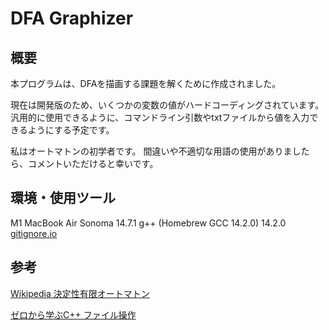 # DFA Graphizer

## 概要

本プログラムは、DFAを描画する課題を解くために作成されました。

現在は開発版のため、いくつかの変数の値がハードコーディングされています。
汎用的に使用できるように、コマンドライン引数やtxtファイルから値を入力できるようにする予定です。

私はオートマトンの初学者です。
間違いや不適切な用語の使用がありましたら、コメントいただけると幸いです。

## 環境・使用ツール

M1 MacBook Air Sonoma 14.7.1
g++ (Homebrew GCC 14.2.0) 14.2.0
[gitignore.io](https://www.toptal.com/developers/gitignore)

## 参考

[Wikipedia 決定性有限オートマトン](https://ja.wikipedia.org/wiki/%E6%B1%BA%E5%AE%9A%E6%80%A7%E6%9C%89%E9%99%90%E3%82%AA%E3%83%BC%E3%83%88%E3%83%9E%E3%83%88%E3%83%B3)

[ゼロから学ぶC++ ファイル操作](https://rinatz.github.io/cpp-book/ch05-02-file-operations/)
